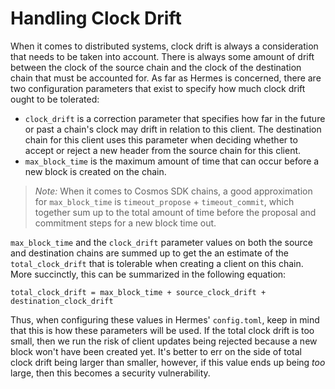 # Handling Clock Drift

When it comes to distributed systems, clock drift is always a consideration that needs to be 
taken into account. There is always some amount of drift between the clock of the source chain 
and the clock of the destination chain that must be accounted for. As far as Hermes is concerned,
there are two configuration parameters that exist to specify how much clock drift ought to be tolerated: 
 - `clock_drift` is a correction parameter that specifies how far in the future or past a chain's clock may
   drift in relation to this client. The destination chain for this client uses this parameter when deciding
	 whether to accept or reject a new header from the source chain for this client.
 - `max_block_time` is the maximum amount of time that can occur before a new block is created on the chain. 

> *Note:* When it comes to Cosmos SDK chains, a good approximation for `max_block_time` is
`timeout_propose` + `timeout_commit`, which together sum up to the total amount of time before
the proposal and commitment steps for a new block time out. 

`max_block_time` and the `clock_drift` parameter values on both the source and destination chains 
are summed up to get the an estimate of the `total_clock_drift` that is tolerable when creating a
client on this chain. More succinctly, this can be summarized in the following equation: 
```
total_clock_drift = max_block_time + source_clock_drift + destination_clock_drift
```

Thus, when configuring these values in Hermes' `config.toml`, keep in mind that this is how these 
parameters will be used. If the total clock drift is too small, then we run the risk of client
updates being rejected because a new block won't have been created yet. It's better to err on the
side of total clock drift being larger than smaller, however, if this value ends up being _too_
large, then this becomes a security vulnerability.
